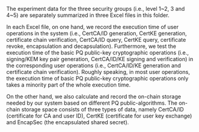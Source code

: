 The experiment data for the three security groups (i.e., level 1~2, 3 and 4~5) are separately summarized in three Excel files in this folder. 

In each Excel file, on one hand, we record the execution time of user operations in the system (i.e., CertCA/ID generation, CertKE generation, certificate chain verification, CertCA/ID query, CertKE query, certificate revoke, encapsulation and decapsulation). Furthermore, we test the execution time of the basic PQ public-key cryptographic operations (i.e., signing/KEM key pair generation, CertCA/ID/KE signing and verification) in the corresponding user operations (i.e., CertCA/ID/KE generation and certificate chain verification). Roughly speaking, in most user operations, the execution time of basic PQ public-key cryptographic operations only takes a minority part of the whole execution time.

On the other hand, we also calculate and record the on-chain storage needed by our system based on different PQ public-algorithms. The on-chain storage space consists of three types of data, namely CertCA/ID (certificate for CA and user ID), CertKE (certificate for user key exchange) and EncapSec (the encapsulated shared secret).
